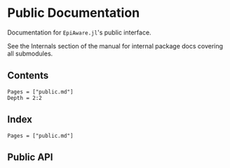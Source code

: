 # Public Documentation

Documentation for `EpiAware.jl`'s public interface.

See the Internals section of the manual for internal package docs covering all submodules.

## Contents

```@contents
Pages = ["public.md"]
Depth = 2:2
```

## Index

```@index
Pages = ["public.md"]
```

## Public API
<!--
```@autodocs
Modules = [EpiAware]
Private = false
``` -->
